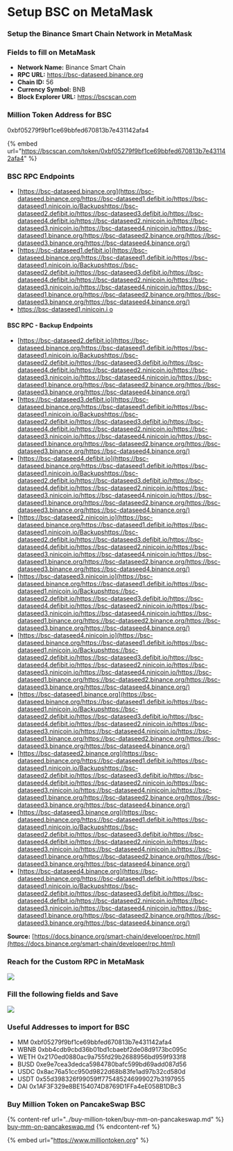 # Setup BSC on MetaMask

### Setup the Binance Smart Chain Network in MetaMask

### Fields to fill on MetaMask

* **Network Name:** Binance Smart Chain
* **RPC URL:** https://bsc-dataseed.binance.org
* **Chain ID:** 56
* **Currency Symbol:** BNB
* **Block Explorer URL:** https://bscscan.com

### Million Token Address for BSC

0xbf05279f9bf1ce69bbfed670813b7e431142afa4

{% embed url="https://bscscan.com/token/0xbf05279f9bf1ce69bbfed670813b7e431142afa4" %}

### BSC RPC Endpoints

* [https://bsc-dataseed.binance.org](https://bsc-dataseed.binance.org/https://bsc-dataseed1.defibit.io/https://bsc-dataseed1.ninicoin.io/Backupshttps://bsc-dataseed2.defibit.io/https://bsc-dataseed3.defibit.io/https://bsc-dataseed4.defibit.io/https://bsc-dataseed2.ninicoin.io/https://bsc-dataseed3.ninicoin.io/https://bsc-dataseed4.ninicoin.io/https://bsc-dataseed1.binance.org/https://bsc-dataseed2.binance.org/https://bsc-dataseed3.binance.org/https://bsc-dataseed4.binance.org/)
* [https://bsc-dataseed1.defibit.io](https://bsc-dataseed.binance.org/https://bsc-dataseed1.defibit.io/https://bsc-dataseed1.ninicoin.io/Backupshttps://bsc-dataseed2.defibit.io/https://bsc-dataseed3.defibit.io/https://bsc-dataseed4.defibit.io/https://bsc-dataseed2.ninicoin.io/https://bsc-dataseed3.ninicoin.io/https://bsc-dataseed4.ninicoin.io/https://bsc-dataseed1.binance.org/https://bsc-dataseed2.binance.org/https://bsc-dataseed3.binance.org/https://bsc-dataseed4.binance.org/)
* [https://bsc-dataseed1.ninicoin.i  o](https://bsc-dataseed1.ninicoin.io)

#### BSC RPC - Backup Endpoints

* [https://bsc-dataseed2.defibit.io](https://bsc-dataseed.binance.org/https://bsc-dataseed1.defibit.io/https://bsc-dataseed1.ninicoin.io/Backupshttps://bsc-dataseed2.defibit.io/https://bsc-dataseed3.defibit.io/https://bsc-dataseed4.defibit.io/https://bsc-dataseed2.ninicoin.io/https://bsc-dataseed3.ninicoin.io/https://bsc-dataseed4.ninicoin.io/https://bsc-dataseed1.binance.org/https://bsc-dataseed2.binance.org/https://bsc-dataseed3.binance.org/https://bsc-dataseed4.binance.org/)
* [https://bsc-dataseed3.defibit.io](https://bsc-dataseed.binance.org/https://bsc-dataseed1.defibit.io/https://bsc-dataseed1.ninicoin.io/Backupshttps://bsc-dataseed2.defibit.io/https://bsc-dataseed3.defibit.io/https://bsc-dataseed4.defibit.io/https://bsc-dataseed2.ninicoin.io/https://bsc-dataseed3.ninicoin.io/https://bsc-dataseed4.ninicoin.io/https://bsc-dataseed1.binance.org/https://bsc-dataseed2.binance.org/https://bsc-dataseed3.binance.org/https://bsc-dataseed4.binance.org/)
* [https://bsc-dataseed4.defibit.io](https://bsc-dataseed.binance.org/https://bsc-dataseed1.defibit.io/https://bsc-dataseed1.ninicoin.io/Backupshttps://bsc-dataseed2.defibit.io/https://bsc-dataseed3.defibit.io/https://bsc-dataseed4.defibit.io/https://bsc-dataseed2.ninicoin.io/https://bsc-dataseed3.ninicoin.io/https://bsc-dataseed4.ninicoin.io/https://bsc-dataseed1.binance.org/https://bsc-dataseed2.binance.org/https://bsc-dataseed3.binance.org/https://bsc-dataseed4.binance.org/)
* [https://bsc-dataseed2.ninicoin.io](https://bsc-dataseed.binance.org/https://bsc-dataseed1.defibit.io/https://bsc-dataseed1.ninicoin.io/Backupshttps://bsc-dataseed2.defibit.io/https://bsc-dataseed3.defibit.io/https://bsc-dataseed4.defibit.io/https://bsc-dataseed2.ninicoin.io/https://bsc-dataseed3.ninicoin.io/https://bsc-dataseed4.ninicoin.io/https://bsc-dataseed1.binance.org/https://bsc-dataseed2.binance.org/https://bsc-dataseed3.binance.org/https://bsc-dataseed4.binance.org/)
* [https://bsc-dataseed3.ninicoin.io](https://bsc-dataseed.binance.org/https://bsc-dataseed1.defibit.io/https://bsc-dataseed1.ninicoin.io/Backupshttps://bsc-dataseed2.defibit.io/https://bsc-dataseed3.defibit.io/https://bsc-dataseed4.defibit.io/https://bsc-dataseed2.ninicoin.io/https://bsc-dataseed3.ninicoin.io/https://bsc-dataseed4.ninicoin.io/https://bsc-dataseed1.binance.org/https://bsc-dataseed2.binance.org/https://bsc-dataseed3.binance.org/https://bsc-dataseed4.binance.org/)
* [https://bsc-dataseed4.ninicoin.io](https://bsc-dataseed.binance.org/https://bsc-dataseed1.defibit.io/https://bsc-dataseed1.ninicoin.io/Backupshttps://bsc-dataseed2.defibit.io/https://bsc-dataseed3.defibit.io/https://bsc-dataseed4.defibit.io/https://bsc-dataseed2.ninicoin.io/https://bsc-dataseed3.ninicoin.io/https://bsc-dataseed4.ninicoin.io/https://bsc-dataseed1.binance.org/https://bsc-dataseed2.binance.org/https://bsc-dataseed3.binance.org/https://bsc-dataseed4.binance.org/)
* [https://bsc-dataseed1.binance.org](https://bsc-dataseed.binance.org/https://bsc-dataseed1.defibit.io/https://bsc-dataseed1.ninicoin.io/Backupshttps://bsc-dataseed2.defibit.io/https://bsc-dataseed3.defibit.io/https://bsc-dataseed4.defibit.io/https://bsc-dataseed2.ninicoin.io/https://bsc-dataseed3.ninicoin.io/https://bsc-dataseed4.ninicoin.io/https://bsc-dataseed1.binance.org/https://bsc-dataseed2.binance.org/https://bsc-dataseed3.binance.org/https://bsc-dataseed4.binance.org/)
* [https://bsc-dataseed2.binance.org](https://bsc-dataseed.binance.org/https://bsc-dataseed1.defibit.io/https://bsc-dataseed1.ninicoin.io/Backupshttps://bsc-dataseed2.defibit.io/https://bsc-dataseed3.defibit.io/https://bsc-dataseed4.defibit.io/https://bsc-dataseed2.ninicoin.io/https://bsc-dataseed3.ninicoin.io/https://bsc-dataseed4.ninicoin.io/https://bsc-dataseed1.binance.org/https://bsc-dataseed2.binance.org/https://bsc-dataseed3.binance.org/https://bsc-dataseed4.binance.org/)
* [https://bsc-dataseed3.binance.org](https://bsc-dataseed.binance.org/https://bsc-dataseed1.defibit.io/https://bsc-dataseed1.ninicoin.io/Backupshttps://bsc-dataseed2.defibit.io/https://bsc-dataseed3.defibit.io/https://bsc-dataseed4.defibit.io/https://bsc-dataseed2.ninicoin.io/https://bsc-dataseed3.ninicoin.io/https://bsc-dataseed4.ninicoin.io/https://bsc-dataseed1.binance.org/https://bsc-dataseed2.binance.org/https://bsc-dataseed3.binance.org/https://bsc-dataseed4.binance.org/)
* [https://bsc-dataseed4.binance.org](https://bsc-dataseed.binance.org/https://bsc-dataseed1.defibit.io/https://bsc-dataseed1.ninicoin.io/Backupshttps://bsc-dataseed2.defibit.io/https://bsc-dataseed3.defibit.io/https://bsc-dataseed4.defibit.io/https://bsc-dataseed2.ninicoin.io/https://bsc-dataseed3.ninicoin.io/https://bsc-dataseed4.ninicoin.io/https://bsc-dataseed1.binance.org/https://bsc-dataseed2.binance.org/https://bsc-dataseed3.binance.org/https://bsc-dataseed4.binance.org/)

**Source:** [https://docs.binance.org/smart-chain/developer/rpc.html](https://docs.binance.org/smart-chain/developer/rpc.html)

### Reach for the Custom RPC in MetaMask

![](../../.gitbook/assets/metamask\_custom\_rpc.jpg)

### Fill the following fields and Save

![](../../.gitbook/assets/metamask\_setup\_binancesmartchain\_bsc\_rpc.png)

### Useful Addresses to import for BSC

* MM 0xbf05279f9bf1ce69bbfed670813b7e431142afa4
* WBNB 0xbb4cdb9cbd36b01bd1cbaebf2de08d9173bc095c
* WETH 0x2170ed0880ac9a755fd29b2688956bd959f933f8
* BUSD 0xe9e7cea3dedca5984780bafc599bd69add087d56
* USDC 0x8ac76a51cc950d9822d68b83fe1ad97b32cd580d
* USDT 0x55d398326f99059ff775485246999027b3197955
* DAI 0x1AF3F329e8BE154074D8769D1FFa4eE058B1DBc3

### Buy Million Token on PancakeSwap BSC

{% content-ref url="../buy-million-token/buy-mm-on-pancakeswap.md" %}
[buy-mm-on-pancakeswap.md](../buy-million-token/buy-mm-on-pancakeswap.md)
{% endcontent-ref %}

{% embed url="https://www.milliontoken.org" %}
